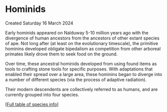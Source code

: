 # Hominids
Created Saturday 16 March 2024

Early hominids appeared on Nalduway 5-10 million years ago with the divergence of human ancestors from the ancestors of other extant species of ape. Not long after (at least on the evolutionary timescale), the primitive hominins developed obligate bipedalism as competition from other arboreal primates likely drove them to seek food on the ground. 

Over time, these ancestral hominids developed from using found items as tools to crafting stone tools for specific purposes. With adaptations that enabled their spread over a large area, these hominins began to diverge into a number of different species (via the process of adaptive radiation). 

Their modern descendents are collectively referred to as humans, and are currently grouped into four species.

[[Full table of species info](https://docs.google.com/spreadsheets/d/1c3yXVHu4e2iq4iKvInBQVkiVocWpfo2IDYjfWRpsdPw/edit?usp=sharing)]

